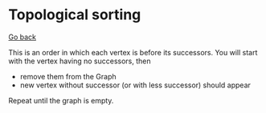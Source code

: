 # Topological sorting

[Go back](..#sorting-and-search)

This is an order in which each vertex is before its successors. You will start with the vertex having no successors, then

* remove them from the Graph
* new vertex without successor (or with less successor) should appear

Repeat until the graph is empty.